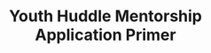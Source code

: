 ---
title: Youth Huddle Mentorship Application Primer
redirect_to: https://drive.google.com/drive/folders/1Bom5nDFkdO4kXY2DBnOgS2Pzz7N_GNtm?usp=sharing
redirect_from: 
  - /YH23MentorAppsPrimer
  - /yh23mentorappsprimer
---